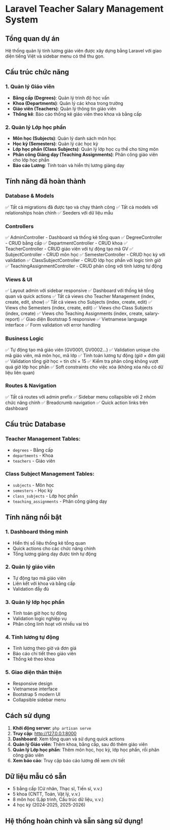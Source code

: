 # Laravel Teacher Salary Management System

## Tổng quan dự án
Hệ thống quản lý tính lương giáo viên được xây dựng bằng Laravel với giao diện tiếng Việt và sidebar menu có thể thu gọn.

## Cấu trúc chức năng

### 1. Quản lý Giáo viên
- **Bằng cấp (Degrees)**: Quản lý trình độ học vấn
- **Khoa (Departments)**: Quản lý các khoa trong trường
- **Giáo viên (Teachers)**: Quản lý thông tin giáo viên
- **Thống kê**: Báo cáo thống kê giáo viên theo khoa và bằng cấp

### 2. Quản lý Lớp học phần
- **Môn học (Subjects)**: Quản lý danh sách môn học
- **Học kỳ (Semesters)**: Quản lý các học kỳ
- **Lớp học phần (Class Subjects)**: Quản lý lớp học cụ thể cho từng môn
- **Phân công Giảng dạy (Teaching Assignments)**: Phân công giáo viên cho lớp học phần
- **Báo cáo Lương**: Tính toán và hiển thị lương giảng dạy

## Tính năng đã hoàn thành

### Database & Models
✅ Tất cả migrations đã được tạo và chạy thành công
✅ Tất cả models với relationships hoàn chỉnh
✅ Seeders với dữ liệu mẫu

### Controllers
✅ AdminController - Dashboard và thống kê tổng quan
✅ DegreeController - CRUD bằng cấp
✅ DepartmentController - CRUD khoa
✅ TeacherController - CRUD giáo viên với tự động tạo mã GV
✅ SubjectController - CRUD môn học
✅ SemesterController - CRUD học kỳ với validation
✅ ClassSubjectController - CRUD lớp học phần với logic tính giờ
✅ TeachingAssignmentController - CRUD phân công với tính lương tự động

### Views & UI
✅ Layout admin với sidebar responsive
✅ Dashboard với thống kê tổng quan và quick actions
✅ Tất cả views cho Teacher Management (index, create, edit, show)
✅ Tất cả views cho Subjects (index, create, edit)
✅ Views cho Semesters (index, create, edit)
✅ Views cho Class Subjects (index, create)
✅ Views cho Teaching Assignments (index, create, salary-report)
✅ Giao diện Bootstrap 5 responsive
✅ Vietnamese language interface
✅ Form validation với error handling

### Business Logic
✅ Tự động tạo mã giáo viên (GV0001, GV0002...)
✅ Validation unique cho mã giáo viên, mã môn học, mã lớp
✅ Tính toán lương tự động (giờ × đơn giá)
✅ Validation tổng giờ học = tín chỉ × 15
✅ Kiểm tra phân công không vượt quá giờ lớp học phần
✅ Soft constraints cho việc xóa (không xóa nếu có dữ liệu liên quan)

### Routes & Navigation
✅ Tất cả routes với admin prefix
✅ Sidebar menu collapsible với 2 nhóm chức năng chính
✅ Breadcrumb navigation
✅ Quick action links trên dashboard

## Cấu trúc Database

### Teacher Management Tables:
- `degrees` - Bằng cấp
- `departments` - Khoa
- `teachers` - Giáo viên

### Class Subject Management Tables:
- `subjects` - Môn học
- `semesters` - Học kỳ
- `class_subjects` - Lớp học phần
- `teaching_assignments` - Phân công giảng dạy

## Tính năng nổi bật

### 1. Dashboard thông minh
- Hiển thị số liệu thống kê tổng quan
- Quick actions cho các chức năng chính
- Tổng lương giảng dạy được tính tự động

### 2. Quản lý giáo viên
- Tự động tạo mã giáo viên
- Liên kết với khoa và bằng cấp
- Validation đầy đủ

### 3. Quản lý lớp học phần
- Tính toán giờ học tự động
- Validation logic nghiệp vụ
- Phân công linh hoạt với nhiều vai trò

### 4. Tính lương tự động
- Tính lương theo giờ và đơn giá
- Báo cáo chi tiết theo giáo viên
- Thống kê theo khoa

### 5. Giao diện thân thiện
- Responsive design
- Vietnamese interface
- Bootstrap 5 modern UI
- Collapsible sidebar menu

## Cách sử dụng

1. **Khởi động server**: `php artisan serve`
2. **Truy cập**: http://127.0.0.1:8000
3. **Dashboard**: Xem tổng quan và sử dụng quick actions
4. **Quản lý Giáo viên**: Thêm khoa, bằng cấp, sau đó thêm giáo viên
5. **Quản lý Lớp học phần**: Thêm môn học, học kỳ, lớp học phần, rồi phân công giáo viên
6. **Xem báo cáo**: Truy cập báo cáo lương để xem chi tiết

## Dữ liệu mẫu có sẵn
- 5 bằng cấp (Cử nhân, Thạc sĩ, Tiến sĩ, v.v.)
- 5 khoa (CNTT, Toán, Vật lý, v.v.)
- 8 môn học (Lập trình, Cấu trúc dữ liệu, v.v.)
- 4 học kỳ (2024-2025, 2025-2026)

## Hệ thống hoàn chỉnh và sẵn sàng sử dụng!
